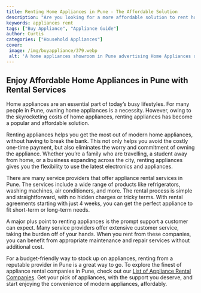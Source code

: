 ```yaml
---
title: Renting Home Appliances in Pune - The Affordable Solution
description: "Are you looking for a more affordable solution to rent home appliances in Pune Check out this blog post to discover how you can make better use of your home appliances while saving money in the process"
keywords: appliances rent
tags: ["Buy Appliance", "Appliance Guide"]
author: Curtis
categories: ["Household Appliances"]
cover: 
 image: /img/buyappliance/379.webp
 alt: 'A home appliances showroom in Pune advertising Home Appliances on Rent in bright yellow font'
---
```

## Enjoy Affordable Home Appliances in Pune with Rental Services 
Home appliances are an essential part of today’s busy lifestyles. For many people in Pune, owning home appliances is a necessity. However, owing to the skyrocketing costs of home appliances, renting appliances has become a popular and affordable solution. 

Renting appliances helps you get the most out of modern home appliances, without having to break the bank. This not only helps you avoid the costly one-time payment, but also eliminates the worry and commitment of owning the appliance. Whether you’re a family who are travelling, a student away from home, or a business expanding across the city, renting appliances gives you the flexibility to use the latest electronics and appliances. 

There are many service providers that offer appliance rental services in Pune. The services include a wide range of products like refrigerators, washing machines, air conditioners, and more. The rental process is simple and straightforward, with no hidden charges or tricky terms. With rental agreements starting with just 4 weeks, you can get the perfect appliance to fit short-term or long-term needs. 

A major plus point to renting appliances is the prompt support a customer can expect. Many service providers offer extensive customer service, taking the burden off of your hands. When you rent from these companies, you can benefit from appropriate maintenance and repair services without additional cost.

For a budget-friendly way to stock up on appliances, renting from a reputable provider in Pune is a great way to go. To explore the finest of appliance rental companies in Pune, check out our [List of Appliance Rental Companies](./pages/appliance-rental). Get your pick of appliances, with the support you deserve, and start enjoying the convenience of modern appliances, affordably.
